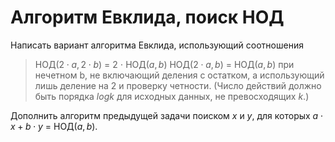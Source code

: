 # Алгоритм Евклида, поиск НОД

Написать вариант алгоритма Евклида, использующий соотношения  
>    НОД($2 \cdot a, 2 \cdot b$) = $2$ $\cdot$ НОД($a, b$)
>    НОД($2 \cdot a, b$) = НОД($a, b$) при нечетном b,
не включающий деления с остатком, а использующий лишь деление на $2$ и проверку четности. (Число действий должно быть порядка $log k$ для исходных данных, не превосходящих $k$.)

Дополнить алгоритм предыдущей задачи поиском $x$ и $y$, для которых $a \cdot x + b \cdot y$ = НОД($a, b$).